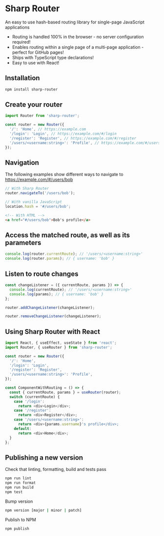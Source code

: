 # Sharp Router

An easy to use hash-based routing library for single-page JavaScript applications

- Routing is handled 100% in the browser - no server configuration required!
- Enables routing within a single page of a multi-page application - perfect for GitHub pages!
- Ships with TypeScript type declarations!
- Easy to use with React!

## Installation

```bash
npm install sharp-router
```

## Create your router

```javascript
import Router from 'sharp-router';

const router = new Router({
  '/': 'Home', // https://example.com
  '/login': 'Login', // https://example.com/#/login
  '/register': 'Register', // https://example.com/#/register
  '/users/<username:string>': 'Profile', // https://example.com/#/users/bob
});
```

## Navigation

The following examples show different ways to navigate to https://example.com/#/users/bob

```javascript
// With Sharp Router
router.navigateTo('/users/bob');
```

```javascript
// With vanilla JavaScript
location.hash = '#/users/bob';
```

```html
<!-- With HTML -->
<a href="#/users/bob">Bob's profile</a>
```

## Access the matched route, as well as its parameters

```javascript
console.log(router.currentRoute); // '/users/<username:string>'
console.log(router.params); // { username: 'bob' }
```

## Listen to route changes

```javascript
const changeListener = ({ currentRoute, params }) => {
  console.log(currentRoute); // '/users/<username:string>'
  console.log(params); // { username: 'bob' }
};

router.addChangeListener(changeListener);

router.removeChangeListener(changeListener);
```

## Using Sharp Router with React

```javascript
import React, { useEffect, useState } from 'react';
import Router, { useRouter } from 'sharp-router';

const router = new Router({
  '/': 'Home',
  '/login': 'Login',
  '/register': 'Register',
  '/users/<username:string>': 'Profile',
});

const ComponentWithRouting = () => {
  const { currentRoute, params } = useRouter(router);
  switch (currentRoute) {
    case '/login':
      return <div>Login</div>;
    case '/register':
      return <div>Register</div>;
    case '/users/<username:string>':
      return <div>{params.username}'s profile</div>;
    default:
      return <div>Home</div>;
  }
};
```

## Publishing a new version

Check that linting, formatting, build and tests pass

```bash
npm run lint
npm run format
npm run build
npm test
```

Bump version

```bash
npm version [major | minor | patch]
```

Publish to NPM

```bash
npm publish
```
